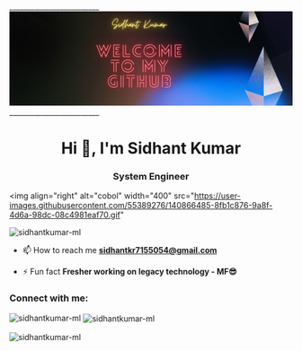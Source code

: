 _________________________ ![logo](https://github.com/sidhantkumar-ml/SIDHANT-KUMAR/blob/main/welcome%20to%20our.png) _________________________
<h1 align="center">Hi 👋, I'm Sidhant Kumar</h1>
<h3 align="center">System Engineer</h3>

<img align="right" alt="cobol" width="400" src="https://user-images.githubusercontent.com/55389276/140866485-8fb1c876-9a8f-4d6a-98dc-08c4981eaf70.gif"

<p align="left"> <img src="https://komarev.com/ghpvc/?username=sidhantkumar-ml&label=Profile%20views&color=0e75b6&style=flat" alt="sidhantkumar-ml" /> </p>

- 📫 How to reach me **sidhantkr7155054@gmail.com**

- ⚡ Fun fact **Fresher working on legacy technology - MF😎**

<h3 align="left">Connect with me:</h3>
<p align="left">
</p>

<p><img align="left" src="https://github-readme-stats.vercel.app/api/top-langs?username=sidhantkumar-ml&show_icons=true&locale=en&layout=compact" alt="sidhantkumar-ml" /></p>

<p>&nbsp;<img align="center" src="https://github-readme-stats.vercel.app/api?username=sidhantkumar-ml&show_icons=true&locale=en" alt="sidhantkumar-ml" /></p>

<p><img align="center" src="https://github-readme-streak-stats.herokuapp.com/?user=sidhantkumar-ml&" alt="sidhantkumar-ml" /></p>
